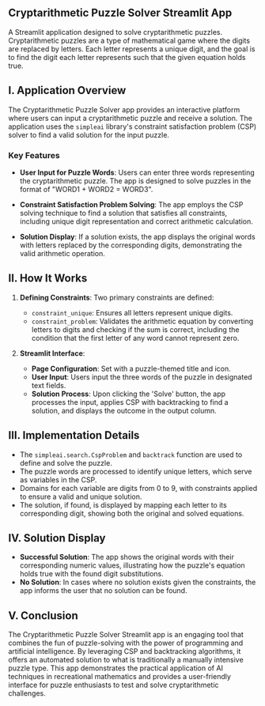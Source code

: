 ## Cryptarithmetic Puzzle Solver Streamlit App

A Streamlit application designed to solve cryptarithmetic puzzles. Cryptarithmetic puzzles are a type of mathematical game where the digits are replaced by letters. Each letter represents a unique digit, and the goal is to find the digit each letter represents such that the given equation holds true.

## <span>Ⅰ.</span> Application Overview

The Cryptarithmetic Puzzle Solver app provides an interactive platform where users can input a cryptarithmetic puzzle and receive a solution. The application uses the `simpleai` library's constraint satisfaction problem (CSP) solver to find a valid solution for the input puzzle.

### Key Features

- **User Input for Puzzle Words**: Users can enter three words representing the cryptarithmetic puzzle. The app is designed to solve puzzles in the format of "WORD1 + WORD2 = WORD3".
- **Constraint Satisfaction Problem Solving**: The app employs the CSP solving technique to find a solution that satisfies all constraints, including unique digit representation and correct arithmetic calculation.

- **Solution Display**: If a solution exists, the app displays the original words with letters replaced by the corresponding digits, demonstrating the valid arithmetic operation.

## <span>Ⅱ.</span> How It Works

1. **Defining Constraints**: Two primary constraints are defined:

   - `constraint_unique`: Ensures all letters represent unique digits.
   - `constraint_problem`: Validates the arithmetic equation by converting letters to digits and checking if the sum is correct, including the condition that the first letter of any word cannot represent zero.

2. **Streamlit Interface**:
   - **Page Configuration**: Set with a puzzle-themed title and icon.
   - **User Input**: Users input the three words of the puzzle in designated text fields.
   - **Solution Process**: Upon clicking the 'Solve' button, the app processes the input, applies CSP with backtracking to find a solution, and displays the outcome in the output column.

## <span>Ⅲ.</span> Implementation Details

- The `simpleai.search.CspProblem` and `backtrack` function are used to define and solve the puzzle.
- The puzzle words are processed to identify unique letters, which serve as variables in the CSP.
- Domains for each variable are digits from 0 to 9, with constraints applied to ensure a valid and unique solution.
- The solution, if found, is displayed by mapping each letter to its corresponding digit, showing both the original and solved equations.

## <span>Ⅳ.</span> Solution Display

- **Successful Solution**: The app shows the original words with their corresponding numeric values, illustrating how the puzzle's equation holds true with the found digit substitutions.
- **No Solution**: In cases where no solution exists given the constraints, the app informs the user that no solution can be found.

## <span>Ⅴ.</span> Conclusion

The Cryptarithmetic Puzzle Solver Streamlit app is an engaging tool that combines the fun of puzzle-solving with the power of programming and artificial intelligence. By leveraging CSP and backtracking algorithms, it offers an automated solution to what is traditionally a manually intensive puzzle type. This app demonstrates the practical application of AI techniques in recreational mathematics and provides a user-friendly interface for puzzle enthusiasts to test and solve cryptarithmetic challenges.
